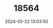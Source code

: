 ---
title: "18564"
category: "Pseudomys glaucus"
draft: false
date: 2024-02-22 13:03:50
languages:
  English: ["Blue-gray Mouse", "Blue-grey Mouse"]
---